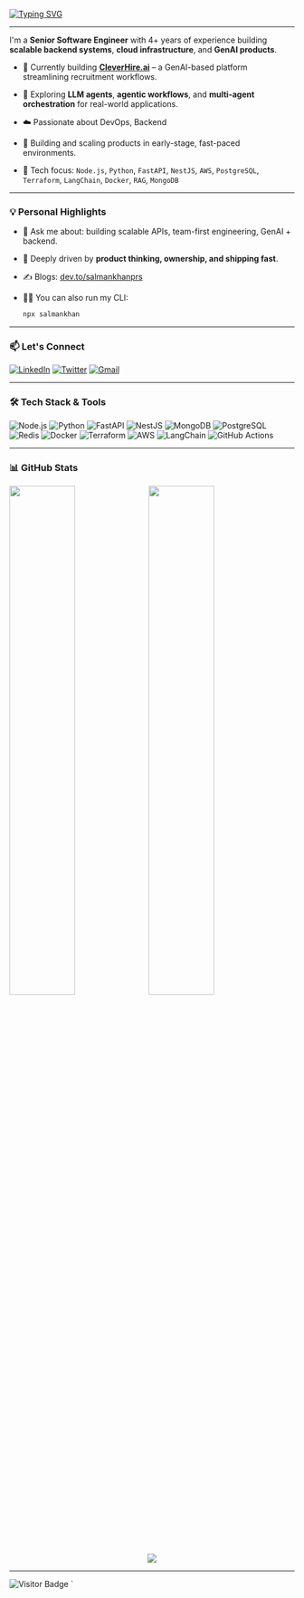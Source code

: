 
[![Typing SVG](https://readme-typing-svg.demolab.com?font=Fira+Code&pause=1000&color=4AF87D&width=435&lines=Hey+%F0%9F%91%8B+I'm+Salman+Khan;Backend+%2B+DevOps+Engineer;Builder+of+CleverHire.ai)](https://git.io/typing-svg)

---


I'm a **Senior Software Engineer** with 4+ years of experience building **scalable backend systems**, **cloud infrastructure**, and **GenAI products**.


- 🔧 Currently building [**CleverHire.ai**](https://cleverhire.ai) – a GenAI-based platform streamlining recruitment workflows.
- 🧠 Exploring **LLM agents**, **agentic workflows**, and **multi-agent orchestration** for real-world applications.
- ☁️ Passionate about DevOps, Backend
- 🚀 Building and scaling products in early-stage, fast-paced environments.

- 🧰 Tech focus: `Node.js`, `Python`, `FastAPI`, `NestJS`, `AWS`, `PostgreSQL`, `Terraform`, `LangChain`, `Docker`, `RAG`, `MongoDB`

---

### 💡 Personal Highlights

- 💬 Ask me about: building scalable APIs, team-first engineering, GenAI + backend.

- 🧠 Deeply driven by **product thinking, ownership, and shipping fast**.
- ✍️ Blogs: [dev.to/salmankhanprs](https://dev.to/salmankhanprs)
- 👨‍💻 You can also run my CLI:
  ```bash
  npx salmankhan
  ```

---

### 📫 Let's Connect

[![LinkedIn](https://img.shields.io/badge/-LinkedIn-blue?style=flat-square&logo=Linkedin&logoColor=white)](https://www.linkedin.com/in/salman-khan-tech/)
[![Twitter](https://img.shields.io/badge/-Twitter-blue?style=flat-square&logo=twitter&logoColor=white)](https://twitter.com/salmankhanprs)
[![Gmail](https://img.shields.io/badge/-salmankhanprs@gmail.com-c14438?style=flat-square&logo=Gmail&logoColor=white)](mailto:salmankhanprs@gmail.com)

---

### 🛠️ Tech Stack & Tools

![Node.js](https://img.shields.io/badge/-Node.js-339933?style=flat&logo=node.js&logoColor=white)
![Python](https://img.shields.io/badge/-Python-3776AB?style=flat&logo=python&logoColor=white)
![FastAPI](https://img.shields.io/badge/-FastAPI-009688?style=flat&logo=fastapi&logoColor=white)
![NestJS](https://img.shields.io/badge/-NestJS-E0234E?style=flat&logo=nestjs&logoColor=white)
![MongoDB](https://img.shields.io/badge/-MongoDB-47A248?style=flat&logo=mongodb&logoColor=white)
![PostgreSQL](https://img.shields.io/badge/-PostgreSQL-336791?style=flat&logo=postgresql&logoColor=white)
![Redis](https://img.shields.io/badge/-Redis-DC382D?style=flat&logo=redis&logoColor=white)
![Docker](https://img.shields.io/badge/-Docker-2496ED?style=flat&logo=docker&logoColor=white)
![Terraform](https://img.shields.io/badge/-Terraform-7B42BC?style=flat&logo=terraform&logoColor=white)
![AWS](https://img.shields.io/badge/-AWS-232F3E?style=flat&logo=amazonaws&logoColor=white)
![LangChain](https://img.shields.io/badge/-LangChain-ffcf00?style=flat&logo=openai&logoColor=black)
![GitHub Actions](https://img.shields.io/badge/-GitHub%20Actions-2088FF?style=flat&logo=githubactions&logoColor=white)

---

### 📊 GitHub Stats

<p>
  <img width="48%" src="https://github-readme-stats.vercel.app/api?username=salmankhan-prs&show_icons=true&theme=radical" />
  <img width="48%" src="https://github-readme-stats.vercel.app/api/top-langs/?username=salmankhan-prs&layout=compact&theme=radical" />
</p>

<p align="center">
  <img src="https://github-readme-streak-stats.herokuapp.com?user=salmankhan-prs&theme=radical" />
</p>

---

![Visitor Badge](https://visitor-badge.laobi.icu/badge?page_id=salmankhan-prs)
`
